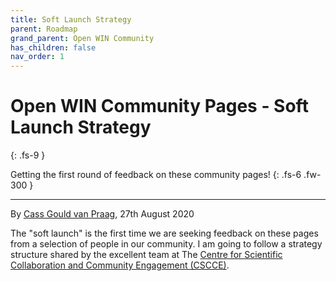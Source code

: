 ```yaml
---
title: Soft Launch Strategy
parent: Roadmap
grand_parent: Open WIN Community
has_children: false
nav_order: 1
---
```



# Open WIN Community Pages - Soft Launch Strategy
{: .fs-9 }

Getting the first round of feedback on these community pages!
{: .fs-6 .fw-300 }

---

By [Cass Gould van Praag](https://cassgvp.github.io/WIN-Open-Neuroimaging-Community/docs/community/community-who.html#community-coordinator---cassandra-gould-van-praag-sheher), 27th August 2020

The "soft launch" is the first time we are seeking feedback on these pages from a selection of people in our community. I am going to follow a strategy structure shared by the excellent team at The [Centre for Scientific Collaboration and Community Engagement (CSCCE)](https://www.cscce.org/2019/03/14/an-agile-community-strategy-or-how-to-use-okrs-to-say-no-and-stay-focused/).
